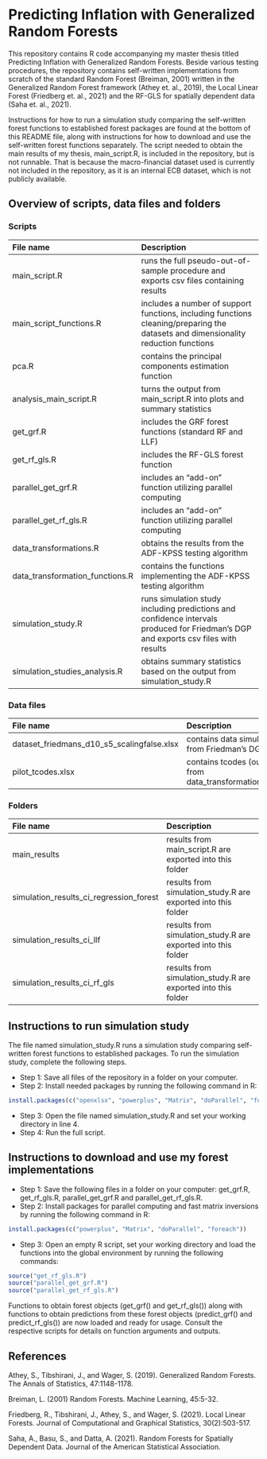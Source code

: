 # Predicting Inflation with Generalized Random Forests

This repository contains R code accompanying my master thesis titled Predicting Inflation with Generalized Random Forests. Beside various testing procedures, the repository contains self-written implementations from scratch of the standard Random Forest (Breiman, 2001) written in the Generalized Random Forest framework (Athey et. al., 2019), the Local Linear Forest (Friedberg et. al., 2021) and the RF-GLS for spatially dependent data (Saha et. al., 2021). 

Instructions for how to run a simulation study comparing the self-written forest functions to established forest packages are found at the bottom of this README file, along with instructions for how to download and use the self-written forest functions separately. The script needed to obtain the main results of my thesis, main_script.R, is included in the repository, but is not runnable. That is because the macro-financial dataset used is currently not included in the repository, as it is an internal ECB dataset, which is not publicly available. 

## Overview of scripts, data files and folders

### Scripts

| File name    | Description |
| :-------- | :------- |
| main_script.R  | runs the full pseudo-out-of-sample procedure and exports csv files containing results   |
| main_script_functions.R | includes a number of support functions, including functions cleaning/preparing the datasets and dimensionality reduction functions  |
| pca.R   | contains the principal components estimation function  |
| analysis_main_script.R  | turns the output from main_script.R into plots and summary statistics |
| get_grf.R  | includes the GRF forest functions (standard RF and LLF)  |
| get_rf_gls.R   | includes the RF-GLS forest function  |
| parallel_get_grf.R  | includes an “add-on” function utilizing parallel computing  |
| parallel_get_rf_gls.R  | includes an “add-on” function utilizing parallel computing  |
| data_transformations.R   | obtains the results from the ADF-KPSS testing algorithm  |
| data_transformation_functions.R  | contains the functions implementing the ADF-KPSS testing algorithm|
| simulation_study.R   | runs simulation study including predictions and confidence intervals produced for Friedman’s DGP and exports csv files with results  |
| simulation_studies_analysis.R   | obtains summary statistics based on the output from simulation_study.R  |

### Data files

| File name    | Description |
| :-------- | :------- |
| dataset_friedmans_d10_s5_scalingfalse.xlsx  | contains data simulated from Friedman’s DGP |
| pilot_tcodes.xlsx | contains tcodes (output from data_transformations.R) |

### Folders

| File name    | Description |
| :-------- | :------- |
| main_results   | results from main_script.R are exported into this folder |
| simulation_results_ci_regression_forest  | results from simulation_study.R are exported into this folder |
| simulation_results_ci_llf | results from simulation_study.R are exported into this folder |
| simulation_results_ci_rf_gls  | results from simulation_study.R are exported into this folder |

## Instructions to run simulation study 
The file named simulation_study.R runs a simulation study comparing self-written forest functions to established packages. To run the simulation study, complete the following steps. 

* Step 1: Save all files of the repository in a folder on your computer.
* Step 2: Install needed packages by running the following command in R:

```R
install.packages(c("openxlsx", "powerplus", "Matrix", "doParallel", "foreach", "readxl", "urca", "grf", "randomForest"))
```
* Step 3: Open the file named simulation_study.R and set your working directory in line 4.
* Step 4: Run the full script.

## Instructions to download and use my forest implementations
* Step 1: Save the following files in a folder on your computer: get_grf.R, get_rf_gls.R, parallel_get_grf.R and parallel_get_rf_gls.R.
* Step 2: Install packages for parallel computing and fast matrix inversions by running the following command in R:

```R
install.packages(c("powerplus", "Matrix", "doParallel", "foreach"))
```
* Step 3: Open an empty R script, set your working directory and load the functions into the global environment by running the following commands:

```R
source("get_rf_gls.R")
source("parallel_get_grf.R")
source("parallel_get_rf_gls.R")
```
Functions to obtain forest objects (get_grf() and get_rf_gls()) along with functions to obtain predictions from these forest objects (predict_grf() and predict_rf_gls()) are now loaded and ready for usage. Consult the respective scripts for details on function arguments and outputs. 


## References 
Athey, S., Tibshirani, J., and Wager, S. (2019). Generalized Random Forests. The Annals of Statistics, 47:1148-1178.

Breiman, L. (2001) Random Forests. Machine Learning, 45:5-32.

Friedberg, R., Tibshirani, J., Athey, S., and Wager, S. (2021). Local Linear Forests. Journal of Computational and Graphical Statistics, 30(2):503-517.

Saha, A., Basu, S., and Datta, A. (2021). Random Forests for Spatially Dependent Data. Journal of the American Statistical Association. 
